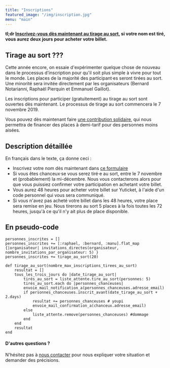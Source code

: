 ```yaml
---
title: "Inscriptions"
featured_image: "/img/inscription.jpg"
menu: "main"
---
```


**tl;dr [Inscrivez-vous dès maintenant au tirage au
sort](https://framaforms.org/participer-au-tirage-au-sort-aof-2020-hiver-1571860404),
si votre nom est tiré, vous aurez deux jours pour acheter votre billet.**

## Tirage au sort ???

Cette année encore, on essaie d'expérimenter quelque chose de nouveau dans le
processus d'inscription pour qu'il soit plus simple à vivre pour tout le monde.
Les places de la majorité des participant·es seront tirées au sort. Une
minorité sera invitée directement par les organisateurs (Bernard Notarianni,
Raphaël Pierquin et Emmanuel Gaillot).

Les inscriptions pour participer (gratuitement) au tirage au sort sont ouvertes
dès maintenant. Le processus de tirage au sort commencera le 7 novembre 2019.

Vous pouvez dès maintenant faire [une contribution solidaire](/billetterie),
qui nous permettra de financer des places à demi-tarif pour des personnes moins
aisées.

## Description détaillée

En français dans le texte, ça donne ceci :

- Inscrivez votre nom dès maintenant dans [ce
  formulaire](https://framaforms.org/participer-au-tirage-au-sort-aof-2020-hiver-1571860404)
- Si vous êtes chanceux·se vous serez tiré·e au sort, entre le 7 novembre
  et (probablement) la mi-décembre. Nous vous contacterons alors pour que
  vous puissiez confirmer votre participation en achetant votre billet.
- Vous aurez 48 heures pour acheter votre billet sur Yuticket, à l'aide
  d'un code personnel qui vous sera communiqué.
- Si vous n'avez pas acheté votre billet dans les 48 heures, votre place
  sera remise en jeu. Nous tirerons au sort 5 places à la fois toutes les
  72 heures, jusqu'à ce qu'il n'y ait plus de place disponible.


## En pseudo-code

```
personnes_inscrites = []
personnes_inscrites += [:raphael, :bernard, :manu].flat_map {|organisateur| invitations_directes(organisateur, nombre_invitations_par_organisateur: 5) }
personnes_inscrites += tirage_au_sort(20)

def tirage_au_sort(nombre_max_inscriptions_tirees_au_sort)
    resultat = []
    tous_les_trois_jours do |date_tirage_au_sort|
        tirés_au_sort = liste_attente.tire_au_sort(personnes: 5)
        tirés_au_sort.each do |personnes_chanceuses|
        envoie_mail_notification_a(personnes_chanceuses.adresse_email)
        if personnes_chanceuses.inscrit_avant(date_tirage_au_sort + 2.days)
            resultat += personnes_chanceuses # youpi
            envoie_mail_confirmation_a(chanceux.adresse_email)
        else
            liste_attente.remove(personnes_chanceuses) #dommage
        end
    end
    resultat
end
```

#### D'autres questions ?

N'hésitez pas à [nous contacter](staff-at-agileopenfrance-point-com) pour nous
expliquer votre situation et demander des précisions.
